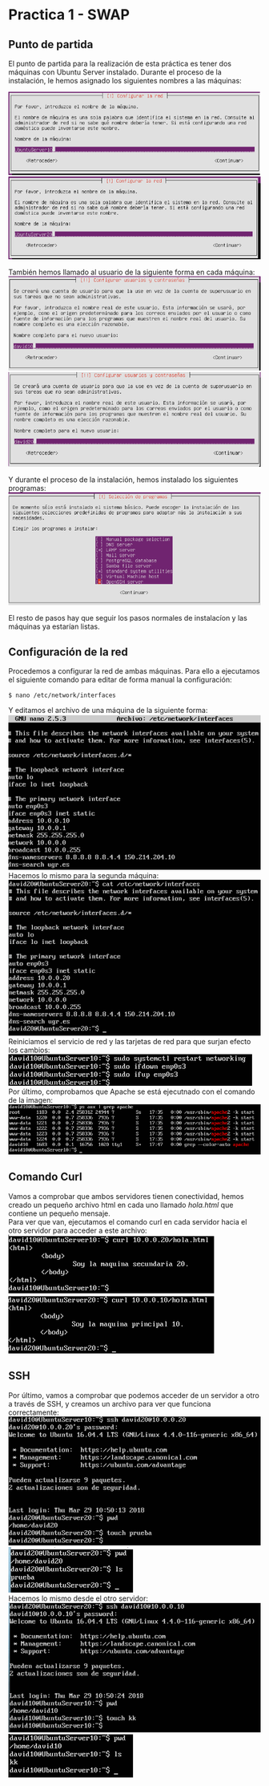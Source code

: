 # Practica 1 - SWAP

## Punto de partida
El punto de partida para la realización de esta práctica es tener dos máquinas con Ubuntu Server instalado. Durante el proceso de la instalación, le hemos asignado los siguientes nombres a las máquinas:

![imagen](https://github.com/Anixo/SWAP/blob/master/Practicas/P1/img/1_nombre10.png)  
![imagen](https://github.com/Anixo/SWAP/blob/master/Practicas/P1/img/2_nombre20.png)

También hemos llamado al usuario de la siguiente forma en cada máquina:  
![imagen](https://github.com/Anixo/SWAP/blob/master/Practicas/P1/img/3_usuario10.png)  
![imagen](https://github.com/Anixo/SWAP/blob/master/Practicas/P1/img/4_usuario20.png)

Y durante el proceso de la instalación, hemos instalado los siguientes programas:  
![imagen](https://github.com/Anixo/SWAP/blob/master/Practicas/P1/img/5_programas.png)  

El resto de pasos hay que seguir los pasos normales de instalacíon y las máquinas ya estarían listas.

## Configuración de la red
Procedemos a configurar la red de ambas máquinas. Para ello a ejecutamos el siguiente comando para editar de forma manual la configuración:
~~~
$ nano /etc/network/interfaces
~~~
Y editamos el archivo de una máquina de la siguiente forma:  
![imagen](https://github.com/Anixo/SWAP/blob/master/Practicas/P1/img/6_red10.png)  
Hacemos lo mismo para la segunda máquina:  
![imagen](https://github.com/Anixo/SWAP/blob/master/Practicas/P1/img/7_red20.png)  
Reiniciamos el servicio de red y las tarjetas de red para que surjan efecto los cambios:  
![imagen](https://github.com/Anixo/SWAP/blob/master/Practicas/P1/img/8_reinicio.png)  
Por último, comprobamos que Apache se está ejecutnado con el comando de la imagen:  
![imagen](https://github.com/Anixo/SWAP/blob/master/Practicas/P1/img/9_apacherun.png)  

## Comando Curl
Vamos a  comprobar que ambos servidores tienen conectividad, hemos creado un pequeño archivo html en cada uno llamado *hola.html* que contiene un pequeño mensaje.  
Para ver que van, ejecutamos el comando curl en cada servidor hacia el otro servidor para acceder a este archivo:  
![imagen](https://github.com/Anixo/SWAP/blob/master/Practicas/P1/img/10_curl10.png)  
![imagen](https://github.com/Anixo/SWAP/blob/master/Practicas/P1/img/11_curl20.png)  

## SSH
Por último, vamos a comprobar que podemos acceder de un servidor a otro a través de SSH, y creamos un archivo para ver que funciona correctamente:  
![imagen](https://github.com/Anixo/SWAP/blob/master/Practicas/P1/img/12_ssh10.png)  
![imagen](https://github.com/Anixo/SWAP/blob/master/Practicas/P1/img/13_ssh10comprobacion.png)  
Hacemos lo mismo desde el otro servidor:  
![imagen](https://github.com/Anixo/SWAP/blob/master/Practicas/P1/img/14_ssh20.png)  
![imagen](https://github.com/Anixo/SWAP/blob/master/Practicas/P1/img/15_ssh20comprobacion.png)  
